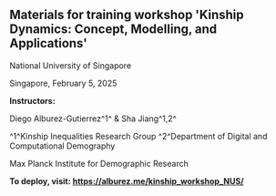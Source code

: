 ## Materials for training workshop 'Kinship Dynamics: Concept, Modelling, and Applications'

National University of Singapore

Singapore, February 5, 2025

**Instructors:**

Diego Alburez-Gutierrez^1^ & Sha Jiang^1,2^

^1^Kinship Inequalities Research Group
^2^Department of Digital and Computational Demography

Max Planck Institute for Demographic Research

**To deploy, visit: https://alburez.me/kinship_workshop_NUS/**
